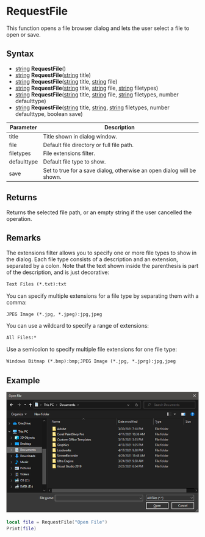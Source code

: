 # RequestFile
This function opens a file browser dialog and lets the user select a file to open or save.

## Syntax

- [string](https://www.lua.org/manual/5.4/manual.html#6.4) **RequestFile**()
- [string](https://www.lua.org/manual/5.4/manual.html#6.4) **RequestFile**([string](https://www.lua.org/manual/5.4/manual.html#6.4) title)
- [string](https://www.lua.org/manual/5.4/manual.html#6.4) **RequestFile**([string](https://www.lua.org/manual/5.4/manual.html#6.4) title, [string](https://www.lua.org/manual/5.4/manual.html#6.4) file)
- [string](https://www.lua.org/manual/5.4/manual.html#6.4) **RequestFile**([string](https://www.lua.org/manual/5.4/manual.html#6.4) title, [string](https://www.lua.org/manual/5.4/manual.html#6.4) file, [string](https://www.lua.org/manual/5.4/manual.html#6.4) filetypes)
- [string](https://www.lua.org/manual/5.4/manual.html#6.4) **RequestFile**([string](https://www.lua.org/manual/5.4/manual.html#6.4) title, [string](https://www.lua.org/manual/5.4/manual.html#6.4) file, [string](https://www.lua.org/manual/5.4/manual.html#6.4) filetypes, number defaulttype)
- [string](https://www.lua.org/manual/5.4/manual.html#6.4) **RequestFile**([string](https://www.lua.org/manual/5.4/manual.html#6.4) title, [string](https://www.lua.org/manual/5.4/manual.html#6.4), [string](https://www.lua.org/manual/5.4/manual.html#6.4) filetypes, number defaulttype, boolean save)

| Parameter | Description |
| ----- | ----- |
| title | Title shown in dialog window. |
| file | Default file directory or full file path. |
| filetypes | File extensions filter. |
| defaulttype | Default file type to show. |
| save | Set to true for a save dialog, otherwise an open dialog will be shown. |

## Returns
Returns the selected file path, or an empty string if the user cancelled the operation.

## Remarks
The extensions filter allows you to specify one or more file types to show in the dialog. Each file type consists of a description and an extension, separated by a colon. Note that the text shown inside the parenthesis is part of the description, and is just decorative:

```txt
Text Files (*.txt):txt
```

You can specify multiple extensions for a file type by separating them with a comma:

```txt
JPEG Image (*.jpg, *.jpeg):jpg,jpeg
```

You can use a wildcard to specify a range of extensions:

```txt
All Files:*
```

Use a semicolon to specify multiple file extensions for one file type:

```txt
Windows Bitmap (*.bmp):bmp;JPEG Image (*.jpg, *.jprg):jpg,jpeg
```

## Example

![](https://github.com/Leadwerks/Documentation/raw/master/Images/RequestFile.png)

```lua
local file = RequestFile("Open File")
Print(file)
```

